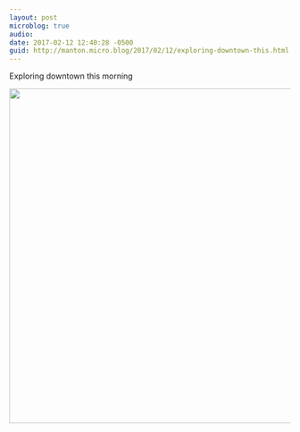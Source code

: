 ```yaml
---
layout: post
microblog: true
audio: 
date: 2017-02-12 12:40:28 -0500
guid: http://manton.micro.blog/2017/02/12/exploring-downtown-this.html
---
```

Exploring downtown this morning

<img src="http://manton.micro.blog/uploads/2018/f02259e847.jpg" width="600" height="600" />
